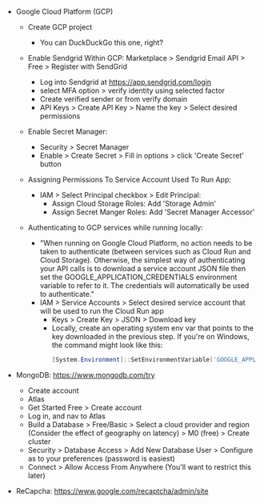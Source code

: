 - Google Cloud Platform (GCP)
	- Create GCP project
		- You can DuckDuckGo this one, right?
	
	- Enable Sendgrid Within GCP: Marketplace > Sendgrid Email API > Free > Register with SendGrid
		- Log into Sendgrid at https://app.sendgrid.com/login
		- select MFA option > verify identity using selected factor
		- Create verified sender or from verify domain
		- API Keys > Create API Key > Name the key > Select desired permissions
	
	- Enable Secret Manager:
		- Security > Secret Manager
		- Enable > Create Secret > Fill in options > click 'Create Secret' button
		
	- Assigning Permissions To Service Account Used To Run App:
		- IAM > Select Principal checkbox > Edit Principal:
			- Assign Cloud Storage Roles: Add 'Storage Admin'
			- Assign Secret Manger Roles: Add 'Secret Manager Accessor'
	
	- Authenticating to GCP services while running locally:
		- "When running on Google Cloud Platform, no action needs to be taken to authenticate (between services such as Cloud Run and Cloud Storage). Otherwise, the simplest way of authenticating your API calls is to download a service account JSON file then set the GOOGLE_APPLICATION_CREDENTIALS environment variable to refer to it. The credentials will automatically be used to authenticate."
		- IAM > Service Accounts > Select desired service account that will be used to run the Cloud Run app
			- Keys > Create Key > JSON > Download key
			- Locally, create an operating system env var that points to the key downloaded in the previous step. If you're on Windows, the command might look like this:
				``` powershell
				[System.Environment]::SetEnvironmentVariable('GOOGLE_APPLICATION_CREDENTIALS','<Drive>:\<Path>\<To>\<ServiceAccountKey>\<KEY_FILE_NAME>.json', [System.EnvironmentVariableTarget]::User)
				```
			


- MongoDB: https://www.mongodb.com/try 
	- Create account 
	- Atlas 
	- Get Started Free > Create account
	- Log in, and nav to Atlas
	- Build a Database > Free/Basic > Select a cloud provider and region (Consider the effect of geography on latency) > M0 (free) > Create cluster
	- Security > Database Access > Add New Database User > Configure as to your preferences (password is easiest)
	- Connect > Allow Access From Anywhere (You'll want to restrict this later)

- ReCapcha: https://www.google.com/recaptcha/admin/site
	 
	